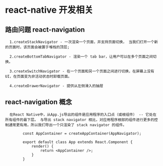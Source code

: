 # react-native 开发相关


   ## 路由问题 react-navigation

      1.createStackNavigator - 一次渲染一个页面，并支持页面切换， 当我们打开一个新的页面时，该页面会被置于堆栈的顶层;

      2.createBottomTabNavigator - 渲染一个 tab bar，让用户可以在多个页面之间切换。

      3.createSwitchNavigator - 在一个页面和另一个页面之间进行切换，在屏幕上没有 UI，在页面变为非活动状态时卸载页面。

      4.createDrawerNavigator - 提供从左侧滑入的抽屉

  ## react-navigation 概念

      在React Native中，从App.js导出的组件是应用程序的入口点（或根组件） -- 它处在所有组件的最下层。 与导出 stack navigator 相比，对应用程序根部的组件进行更多的控制通常更有用，所以我们导出一个只渲染了 stack navigator 的组件。

            const AppContainer = createAppContainer(AppNavigator);

            export default class App extends React.Component {
                render() {
                    return <AppContainer />;
                }
            }